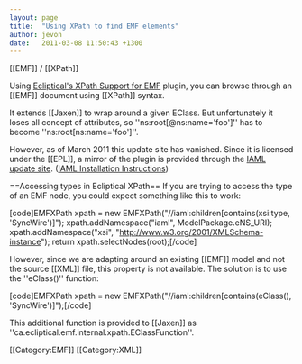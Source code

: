 ```yaml
---
layout: page
title:  "Using XPath to find EMF elements"
author: jevon
date:   2011-03-08 11:50:43 +1300
---
```


[[EMF]] / [[XPath]]

Using <a href="http://www.eclipticalsoftware.com/emf/xpath/">Ecliptical's XPath Support for EMF</a> plugin, you can browse through an [[EMF]] document using [[XPath]] syntax.

It extends [[Jaxen]] to wrap around a given EClass. But unfortunately it loses all concept of attributes, so ''ns:root[@ns:name='foo']'' has to become ''ns:root[ns:name='foo']''.

However, as of March 2011 this update site has vanished. Since it is licensed under the [[EPL]], a mirror of the plugin is provided through the <a href="http://iaml.googlecode.com/svn/trunk/org.openiaml.update/">IAML update site</a>. (<a href="http://code.google.com/p/iaml/wiki/Installation">IAML Installation Instructions</a>)

==Accessing types in Ecliptical XPath==
If you are trying to access the type of an EMF node, you could expect something like this to work:

[code]EMFXPath xpath = new EMFXPath("//iaml:children[contains(xsi:type, 'SyncWire')]");
xpath.addNamespace("iaml", ModelPackage.eNS_URI);
xpath.addNamespace("xsi", "http://www.w3.org/2001/XMLSchema-instance");
return xpath.selectNodes(root);[/code]

However, since we are adapting around an existing [[EMF]] model and not the source [[XML]] file, this property is not available. The solution is to use the ''eClass()'' function:

[code]EMFXPath xpath = new EMFXPath("//iaml:children[contains(eClass(), 'SyncWire')]");[/code]

This additional function is provided to [[Jaxen]] as ''ca.ecliptical.emf.internal.xpath.EClassFunction''.

[[Category:EMF]]
[[Category:XML]]